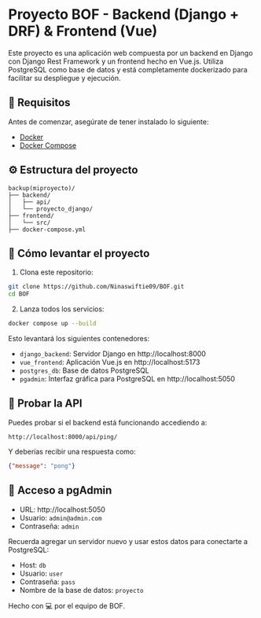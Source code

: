 
# Proyecto BOF - Backend (Django + DRF) & Frontend (Vue)

Este proyecto es una aplicación web compuesta por un backend en Django con Django Rest Framework y un frontend hecho en Vue.js. Utiliza PostgreSQL como base de datos y está completamente dockerizado para facilitar su despliegue y ejecución.

## 🚀 Requisitos

Antes de comenzar, asegúrate de tener instalado lo siguiente:

- [Docker](https://www.docker.com/)
- [Docker Compose](https://docs.docker.com/compose/)

## ⚙️ Estructura del proyecto

```
backup(miproyecto)/
├── backend/
│   ├── api/
│   └── proyecto_django/
├── frontend/
│   └── src/
├── docker-compose.yml
```

## 🐳 Cómo levantar el proyecto

1. Clona este repositorio:
```bash
git clone https://github.com/Ninaswiftie09/BOF.git
cd BOF
```

2. Lanza todos los servicios:
```bash
docker compose up --build
```

Esto levantará los siguientes contenedores:
- `django_backend`: Servidor Django en http://localhost:8000
- `vue_frontend`: Aplicación Vue.js en http://localhost:5173
- `postgres_db`: Base de datos PostgreSQL
- `pgadmin`: Interfaz gráfica para PostgreSQL en http://localhost:5050

## 🧪 Probar la API

Puedes probar si el backend está funcionando accediendo a:

```
http://localhost:8000/api/ping/
```

Y deberías recibir una respuesta como:
```json
{"message": "pong"}
```

## 🔧 Acceso a pgAdmin

- URL: http://localhost:5050
- Usuario: `admin@admin.com`
- Contraseña: `admin`

Recuerda agregar un servidor nuevo y usar estos datos para conectarte a PostgreSQL:
- Host: `db`
- Usuario: `user`
- Contraseña: `pass`
- Nombre de la base de datos: `proyecto`

Hecho con 💻 por el equipo de BOF.
